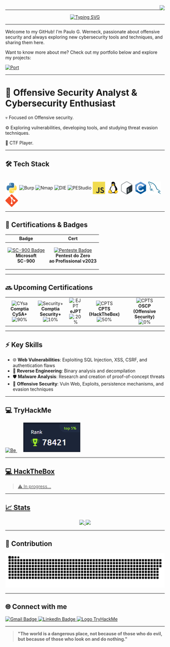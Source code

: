 <img align="right" src="https://visitor-badge.laobi.icu/badge?page_id=5kr1pt.5kr1pt" />

---

<div align="center">
  <a href="https://git.io/typing-svg"><img src="https://readme-typing-svg.herokuapp.com?font=Fira+Code&weight=700&size=40&pause=1000&color=13AC00&center=true&vCenter=true&width=1000&height=60&lines=%24+%3E+Hello+World!+I'm+Paulo+(5kr1pt)+%F0%9F%91%8B+" alt="Typing SVG" /></a>
</div>

---

Welcome to my GitHub! I'm Paulo G. Werneck, passionate about offensive security and always exploring new cybersecurity tools and techniques, and sharing them here.

Want to know more about me? Check out my portfolio below and explore my projects:

<a href="https://5kr1pt.github.io/krpt" target="_blank">
  <img src="https://img.shields.io/badge/Check%20Out%20My%20Portfolio-darkgreen?style=for-the-badge&logo=appveyor" alt="Port" />
</a>

---

# 👾 Offensive Security Analyst & Cybersecurity Enthusiast

💀 Focused on Offensive security.  

⚙️ Exploring vulnerabilities, developing tools, and studying threat evasion techniques.

🚩 CTF Player.

---

## 🛠️ **Tech Stack**

<div style="display: inline_block"><br>
  <img align="center" alt="Python" height="40" width="40" src="https://raw.githubusercontent.com/devicons/devicon/master/icons/python/python-original.svg">
  <img align="center" alt="Burp" height="40" width="40" src="https://www.kali.org/tools/burpsuite/images/burpsuite-logo.svg">
  <img align="center" alt="Nmap" height="40" width="40" src="https://www.kali.org/tools/nmap/images/nmap-logo.svg">
  <img align="center" alt="DIE" height="40" width="40" src="https://appimage.github.io/database/Detect_It_Easy/icons/256x256/die.png">
  <img align="center" alt="PEStudio" height="40" width="40" src="https://images2.imgbox.com/64/f0/EyhKJesQ_o.jpg">
  <img align="center" alt="JavaScript" height="40" width="40" src="https://raw.githubusercontent.com/devicons/devicon/master/icons/javascript/javascript-original.svg">
  <img align="center" alt="Linux" height="40" width="40" src="https://raw.githubusercontent.com/devicons/devicon/master/icons/linux/linux-original.svg">
  <img align="center" alt="Bash" height="40" width="40" src="https://raw.githubusercontent.com/devicons/devicon/master/icons/bash/bash-original.svg">
  <img align="center" alt="C" height="40" width="40" src="https://raw.githubusercontent.com/devicons/devicon/master/icons/c/c-original.svg">
  <img align="center" alt="SQL" height="40" width="40" src="https://raw.githubusercontent.com/devicons/devicon/master/icons/mysql/mysql-original.svg">
  <img align="center" alt="Git" height="40" width="40" src="https://raw.githubusercontent.com/devicons/devicon/master/icons/git/git-original.svg">

</div>

---

## 🥇 **Certifications & Badges**

| Badge | Cert |
|:-----:|:----:|
| <p align="center" style="vertical-align:top;"><a href="[c](https://learn.microsoft.com/api/credentials/share/pt-br/scripthit/B5785894B82B286E?sharingId=36C9293D58F3624A)" target="_blank"><img src="https://learn.microsoft.com/media/learn/certification/badges/microsoft-certified-fundamentals-badge.svg?branch=main" alt="SC-900 Badge" width="90" height="90"></a><br><strong>Microsoft<br>SC-900</strong></p> | <p align="center" style="vertical-align:top;"><a href="https://solyd.com.br/verificar/fTtJgQ7v6R/" target="_blank"><img src="https://cdn.ead.guru/74/media/public/websites/sites-solyd/solyd_one_sycp_logo.webp" alt="Penteste Badge" width="90" height="90"></a><br><strong>Pentest do Zero<br>ao Profissional v2023</strong></p> |

---

## 🔜 **Upcoming Certifications**

<table>
  <tr>
        <!-- Comptia CySA+ (90%) -->
    <td align="center">
      <img src="https://ava.cecyber.com/wp-content/uploads/2023/07/CySAplus-Logo.png" alt="CYsa" width="110" height="90"><br>
      <strong>Comptia CySA+</strong><br>
      <img src="https://geps.dev/progress/95?dangerColor=800000&warningColor=ff9900&successColor=006600" alt="90%">
    </td>
    <!-- Comptia Security+ (10%) -->
    <td align="center">
      <img src="https://cin.comptia.org/media/securityplus-logo-certified-ce-png.8/full" alt="Security+" width="110" height="100"><br>
      <strong>Comptia Security+</strong><br>
      <img src="https://geps.dev/progress/75?dangerColor=800000&warningColor=ff9900&successColor=006600" alt="10%">
    </td>
    <!-- eJPT (20%) -->
    <td align="center">
      <img src="https://security.ine.com/wp-content/uploads/2023/08/eJPT-1.png" alt="EJPT" width="75" height="90"><br>
      <strong>eJPT</strong><br>
      <img src="https://geps.dev/progress/65?dangerColor=800000&warningColor=ff9900&successColor=006600" alt="20%">
    </td>
    <!-- CPTS (HackTheBox) (50%) -->
    <td align="center">
      <img src="https://academy.hackthebox.com/storage/exam_overview_banners/Fpoo8YaykR3341XtswrcmuyLNcAK6bZ1WF86Ro6v.png" alt="CPTS" width="140" height="90"><br>
      <strong>CPTS (HackTheBox)</strong><br>
      <img src="https://geps.dev/progress/5?dangerColor=800000&warningColor=ff9900&successColor=006600" alt="50%">
    </td>
    <!-- OSCP (OffSec) (0%) -->
    <td align="center">
      <img src="https://miro.medium.com/v2/resize:fit:600/1*s8MxzwgcQkCNsBImh2t1vw.png" alt="CPTS" width="90" height="90"><br>
      <strong>OSCP (Offensive Security)</strong><br>
      <img src="https://geps.dev/progress/4?dangerColor=800000&warningColor=ff9900&successColor=006600" alt="0%">
    </td>    
  </tr>
</table>


---

## ⚡ **Key Skills**
- 🌐 **Web Vulnerabilities**: Exploiting SQL Injection, XSS, CSRF, and authentication flaws  
- 🧩 **Reverse Engineering**: Binary analysis and decompilation  
- 🛡️ **Malware Analysis**: Research and creation of proof-of-concept threats  
- 📜 **Offensive Security**: Vuln Web, Exploits, persistence mechanisms, and evasion techniques  

---
## 💻 **TryHackMe**
<!--<img src="https://tryhackme-badges.s3.amazonaws.com/krpt.png" alt="YBad" />-->

<div align="left">
  <a href="https://tryhackme.com/p/krpt">
    <img src="https://tryhackme-badges.s3.amazonaws.com/krpt.png" alt="Be" />
    <img src="images/top.png" alt="Top" width="180" style="margin-left: 20px;"/>
</div>

<!-- KRPT{y0u-f0und-4-fl4g} -->

---

## 💻 **HackTheBox**

> ⚠️ In progress...

---

## 📈 **Stats**
<!--
<div align="center">
  <a href="https://github.com/5kr1pt">
    <img height="175em" src="https://github-readme-stats.vercel.app/api?username=5kr1pt&show_icons=true&theme=dark#gh-dark-mode-only&include_all_commits=true&count_private=true"/>
    <img height="175em" src="https://github-readme-stats.vercel.app/api/top-langs/?username=5kr1pt&layout=compact&langs_count=7&theme=dark#gh-dark-mode-only"/>
  </a>
</div>
-->
<div align="center">
  <a href="https://github.com/5kr1pt">
    <img height="175em" src="https://github-readme-stats.vercel.app/api?username=5kr1pt&show_icons=true&theme=dark&rank_icon=github&include_all_commits=true&count_private=true#gh-dark-mode-only"/>
    <img height="175em" src="https://github-readme-stats.vercel.app/api/top-langs/?username=5kr1pt&layout=compact&langs_count=7&theme=dark#gh-dark-mode-only"/>
  </a>
</div>

---

## 🐍 **Contribution**
<div align="center">
  <img src="https://github.com/5kr1pt/5kr1pt/blob/output/github-snake-dark.svg" width="1000px">
</div>

---


## 🌐 **Connect with me**

<div>
  <a href="mailto:pgwerneck5@gmail.com" target="_blank">
    <img src="https://img.shields.io/badge/Gmail-D14836?style=for-the-badge&logo=gmail&logoColor=white" alt="Gmail Badge">
  </a>
  <a href="https://www.linkedin.com/in/paulo-g-werneck-4199b9256/" target="_blank">
    <img src="https://img.shields.io/badge/-LinkedIn-%230077B5?style=for-the-badge&logo=linkedin&logoColor=white" alt="LinkedIn Badge">
  </a>
  <a href="https://tryhackme.com/p/krpt" target="_blank">
    <img src="https://assets.tryhackme.com/img/logo/tryhackme_logo_full.svg" width="90" height="40" alt="Logo TryHackMe">
  </a>
</div>

---

> **"The world is a dangerous place, not because of those who do evil, but because of those who look on and do nothing."**
